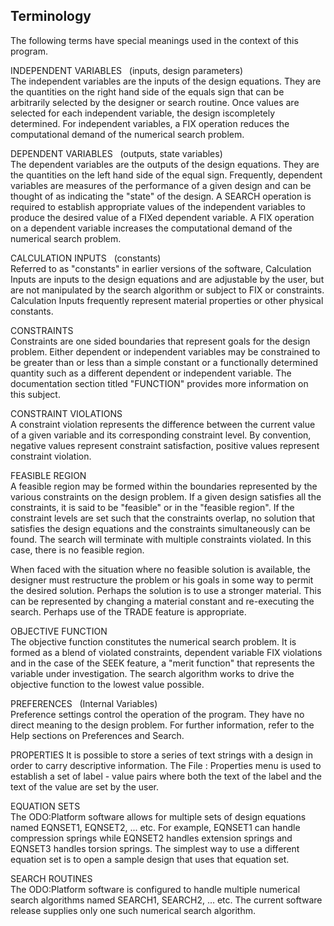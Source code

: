 ## Terminology

The following terms have special meanings used in the context of this program.

INDEPENDENT VARIABLES &nbsp;  (inputs, design parameters)   
The independent variables are the inputs of the design equations.
They are the quantities on the right hand side of the equals sign that
can be arbitrarily selected by the designer or search routine. 
Once values are selected for each independent variable, 
the design iscompletely determined. 
For independent variables, a FIX operation reduces the computational demand 
of the numerical search problem.

DEPENDENT VARIABLES &nbsp;  (outputs, state variables)   
The dependent variables are the outputs of the design equations.
They are the quantities on the left hand side of the equal sign.
Frequently, dependent variables are measures of the performance of a given
design and can be thought of as indicating the "state" of the design. 
A SEARCH operation is required to establish appropriate values of the
independent variables to produce the desired value of a FIXed dependent
variable.  A FIX operation on a dependent variable increases the
computational demand of the numerical search problem.

CALCULATION INPUTS &nbsp;  (constants)   
Referred to as "constants" in earlier versions of the software, 
Calculation Inputs are inputs to the design equations and are adjustable by the
user, but are not manipulated by the search algorithm or subject to FIX or constraints. 
Calculation Inputs frequently represent material properties or other physical constants.

CONSTRAINTS   
Constraints are one sided boundaries that represent goals for the design
problem.  Either dependent or independent variables may be constrained to
be greater than or less than a simple constant or a functionally
determined quantity such as a different dependent or independent
variable.  The documentation section titled "FUNCTION" provides more
information on this subject.

CONSTRAINT VIOLATIONS   
A constraint violation represents the difference between the current
value of a given variable and its corresponding constraint level.  By
convention, negative values represent constraint satisfaction, positive
values represent constraint violation.

FEASIBLE REGION   
A feasible region may be formed within the boundaries represented by the
various constraints on the design problem.  If a given design satisfies
all the constraints, it is said to be "feasible" or in the "feasible
region".  If the constraint levels are set such that the constraints
overlap, no solution that satisfies the design equations and the
constraints simultaneously can be found.  The search will terminate with
multiple constraints violated.  In this case, there is no feasible
region.

When faced with the situation where no feasible solution is available,
the designer must restructure the problem or his goals in some way to
permit the desired solution.  Perhaps the solution is to use a stronger
material.  This can be represented by changing a material constant and
re-executing the search.  Perhaps use of the TRADE feature is appropriate.

OBJECTIVE FUNCTION   
The objective function constitutes the numerical search problem.  It is
formed as a blend of violated constraints, dependent variable FIX
violations and in the case of the SEEK feature, a "merit function" that
represents the variable under investigation.  The search algorithm works
to drive the objective function to the lowest value possible.

PREFERENCES &nbsp; (Internal Variables)   
Preference settings control the operation of the program.  They have no
direct meaning to the design problem.  For further information, refer to 
the Help sections on Preferences and Search.

PROPERTIES
It is possible to store a series of text strings with a design in order 
to carry descriptive information. 
The File : Properties menu is used to establish a set of label - value 
pairs where both the text of the label and the text of the value are set 
by the user.

EQUATION SETS   
The ODO:Platform software allows for multiple sets of design equations named
EQNSET1, EQNSET2, ...  etc.  For example, 
EQNSET1 can handle compression springs 
while EQNSET2 handles extension springs and
EQNSET3 handles torsion springs. 
The simplest way to use a different equation set is to open a
sample design that uses that equation set. 

SEARCH ROUTINES   
The ODO:Platform software is configured to handle multiple numerical search algorithms
named SEARCH1, SEARCH2, ...  etc. 
The current software release supplies only one such numerical search algorithm.

